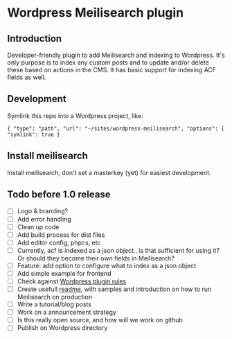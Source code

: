 # Wordpress Meilisearch plugin

## Introduction

Developer-friendly plugin to add Meilisearch and indexing to Wordpress. It's only purpose is to index any custom posts and to update and/or delete these based on actions in the CMS. It has basic support for indexing ACF fields as well.

## Development

Symlink this repo into a Wordpress project, like:

`
{
    "type": "path",
    "url": "~/sites/wordpress-meilisearch",
    "options": {
    "symlink": true
}
`

## Install meilisearch

Install meilisearch, don't set a masterkey (yet) for easiest development.

## Todo before 1.0 release

- [ ] Logo & branding?
- [ ] Add error handling
- [ ] Clean up code
- [ ] Add build process for dist files
- [ ] Add editor config, phpcs, etc
- [ ] Currently, acf is indexed as a json object.. is that sufficient for using it? Or should they become their own fields in Meilisearch?
- [ ] Feature: add option to configure what to index as a json object
- [ ] Add simple example for frontend
- [ ] Check against [Wordpress plugin rules](https://developer.wordpress.org/plugins/wordpress-org/planning-your-plugin/)
- [ ] Create usefull [readme](https://developer.wordpress.org/plugins/wordpress-org/how-your-readme-txt-works/), with samples and introduction on how to run Meilisearch on production
- [ ] Write a tutorial/blog posts
- [ ] Work on a announcement strategy
- [ ] Is this really open source, and how will we work on github
- [ ] Publish on Wordpress directory
